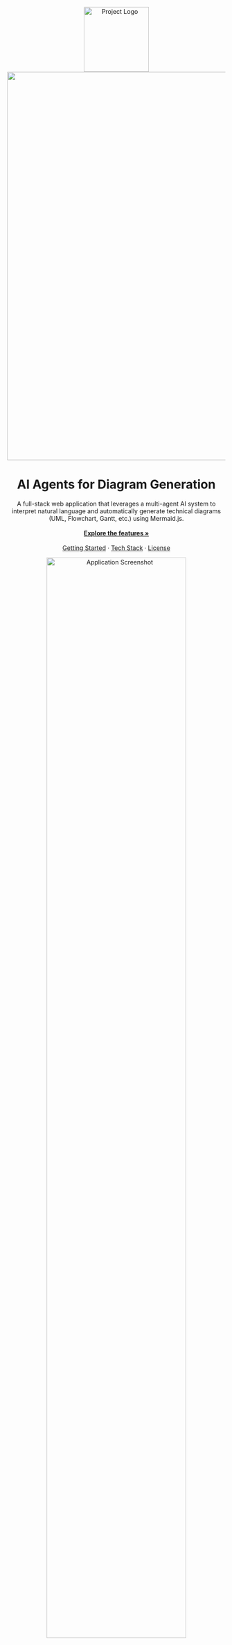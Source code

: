 <p align="center">
  <img src="https://raw.githubusercontent.com/mouadziani/mouadziani/main/5516991.jpg" alt="Project Logo" width="150">
<img width="1903" height="897" alt="Screenshot 2025-08-22 170010" src="https://github.com/user-attachments/assets/fd451a92-825a-48ee-bab2-99e8e67520e0" />
</p>

<h1 align="center">AI Agents for Diagram Generation</h1>

<p align="center">
  A full-stack web application that leverages a multi-agent AI system to interpret natural language and automatically generate technical diagrams (UML, Flowchart, Gantt, etc.) using Mermaid.js.
  <br />
  <br />
  <a href="#-key-features"><strong>Explore the features »</strong></a>
  <br />
  <br />
  <a href="#-getting-started">Getting Started</a>
  ·
  <a href="#-architecture--tech-stack">Tech Stack</a>
  ·
  <a href="#-license">License</a>
</p>

<!-- You can replace this screenshot with an animated GIF of the app in action -->
<!-- GIF DEMO -->
<p align="center">
  <img src="https://github.com/mouadziani/mouadziani/blob/main/chat.png?raw=true" alt="Application Screenshot" width="80%">
</p>

---

## 🎯 About The Project

In modern software development and project management, technical diagrams are essential for communication. However, their manual creation is often **time-consuming, prone to human error, and difficult to adapt** to evolving project needs. This project addresses these challenges by providing an intelligent, conversational platform that automates the entire diagramming process.

Users can simply describe the diagram they need in plain text, and our system of specialized AI agents collaborates to generate the precise, clean, and valid Mermaid.js code, rendering it visually in real-time.

### ✨ Key Features

*   ✅ **Conversational AI Interface:** Interact with an AI in a chat-like interface to create and modify diagrams.
*   ✅ **Multi-Agent System:** Utilizes a system of **smol agents** and a **Multi-Agent Communication Protocol (MCP)** for sophisticated request handling and generation.
*   ✅ **Wide Range of Diagrams:** Supports various types, including **UML (Class, Sequence), Flowcharts, Gantt charts, ER Diagrams, Git Graphs, and Pie Charts**.
*   ✅ **Conversation History:** All your chats are saved. Revisit, modify, and build upon previous diagrams at any time.
*   ✅ **Secure Authentication:** User accounts and conversations are protected via JWT-based authentication.
*   ✅ **Code & SVG Export:** View the generated Mermaid.js code, copy it to your clipboard, or download the final diagram as a high-quality SVG file.
*   ✅ **Responsive & Modern UI:** A clean, intuitive interface built with React and Tailwind CSS, available in both light and dark modes.

---

## 🛠️ Architecture & Tech Stack

The application is built on a decoupled, service-oriented architecture to ensure scalability and maintainability.

### System Flow
<p align="center">
  <img src="https://github.com/mouadziani/mouadziani/blob/main/archi1.png?raw=true" alt="System Architecture Flow" width="80%">
</p>

### Layered Architecture
<p align="center">
  <img src="https://github.com/mouadziani/mouadziani/blob/main/archi2.png?raw=true" alt="Layered Architecture" width="60%">
</p>

### Technologies Used

| Category      | Technologies                                                                  |
|---------------|-------------------------------------------------------------------------------|
| **Backend**       | **Python 3.12**, **FastAPI**, **SQLAlchemy**, **Uvicorn**, **PostgreSQL**, **python-jose[cryptography]** for JWT, **Passlib[bcrypt]** |
| **Frontend**      | **React.js**, **Tailwind CSS**, **Axios**, **Mermaid.js**, **jwt-decode**           |
| **AI & LLM**      | **Groq API** (powered by the `gpt-oss-120b` model)                             |
| **Database**      | **PostgreSQL** (Production) & **SQLite** (Development)                          |
| **DevOps**        | **Git**, **GitHub**                                                            |


---

## 🚀 Getting Started

To get a local copy up and running, follow these simple steps.

### Prerequisites

*   **Node.js** and **npm** (`v18` or later)
*   **Python** (`v3.10` or later) and **pip**
*   **Git**

### Installation & Setup

1.  **Clone the repository:**
    ```sh
    git clone https://github.com/your-username/your-repo-name.git
    cd your-repo-name
    ```

2.  **Backend Setup:**
    ```sh
    cd backend

    # Create and activate a virtual environment
    python -m venv venv
    # On Windows:
    .\venv\Scripts\activate
    # On macOS/Linux:
    source venv/bin/activate

    # Install dependencies
    pip install -r requirements.txt

    # Create a .env file from the example
    cp .env.example .env
    ```
    Now, open the `.env` file and fill in your credentials:
    ```env
    # Database URL for PostgreSQL
    DATABASE_URL="postgresql://user:password@localhost:5432/your_db_name"
    
    # Groq API Key
    GROQ_API_KEY="your_groq_api_key_here"
    
    # JWT Settings
    SECRET_KEY="generate_a_strong_random_secret_key" # You can use openssl rand -hex 32
    ALGORITHM="HS256"
    ACCESS_TOKEN_EXPIRE_MINUTES=60
    ```

3.  **Frontend Setup:**
    ```sh
    cd ../frontend

    # Install dependencies
    npm install

    # Create a local environment file
    cp .env.local.example .env.local
    ```
    The `.env.local` file should contain the URL of your backend API:
    ```env
    REACT_APP_API_URL=http://localhost:8000
    ```

### Running the Application

1.  **Start the Backend Server:**
    *   Make sure you are in the `backend` directory with the virtual environment activated.
    *   Run the Uvicorn server:
    ```sh
    uvicorn app.main:app --reload
    ```
    The backend will be running at `http://localhost:8000`.

2.  **Start the Frontend Development Server:**
    *   Open a new terminal and navigate to the `frontend` directory.
    *   Run the React app:
    ```sh
    npm start
    ```
    The application will open automatically in your browser at `http://localhost:3000`.

---

## 📜 License

Distributed under the MIT License. See `LICENSE.txt` for more information.

---

## 🙏 Acknowledgments

This project was developed as a final-year project at ENSA Berrechid, under the invaluable guidance of our supervisors from **3D SMART FACTORY** and our academic advisor.

*   M. Thierry Bertin Gardelle (3D SMART FACTORY)
*   M. Hamza Mouncif (3D SMART FACTORY)
*   Mme. Chaymae Benhammacht (3D SMART FACTORY)
*   PR. Anass Assarrar (ENSA Berrechid)

---

## 📧 Contact

Yassine FARAH - [@farah-yassine](https://www.linkedin.com/in/farah-yassine/) - yassine.farahee@gmail.com

Project Link: [https://github.com/fyassine01/AI_agent_generative_diagram](https://github.com/fyassine01/AI_agent_generative_diagram)
